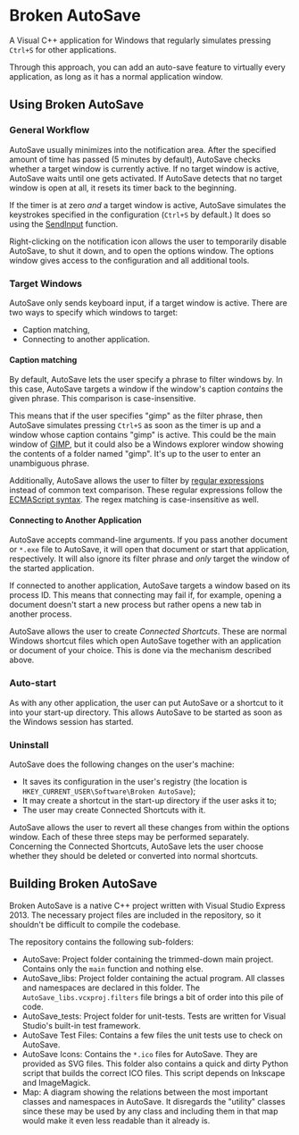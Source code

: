 Broken AutoSave
========

A Visual C++ application for Windows that regularly simulates pressing ```Ctrl+S``` for other applications.

Through this approach, you can add an auto-save feature to virtually every application, as long as it has a normal application window.

## Using Broken AutoSave

### General Workflow

AutoSave usually minimizes into the notification area.
After the specified amount of time has passed (5 minutes by default), AutoSave checks whether a target window is currently active.
If no target window is active, AutoSave waits until one gets activated.
If AutoSave detects that no target window is open at all, it resets its timer back to the beginning.

If the timer is at zero *and* a target window is active, AutoSave simulates the keystrokes specified in the configuration (```Ctrl+S``` by default.) It does so using the [SendInput](http://msdn.microsoft.com/en-us/library/windows/desktop/ms646310%28v=vs.85%29.aspx) function.

Right-clicking on the notification icon allows the user to temporarily disable AutoSave, to shut it down, and to open the options window.
The options window gives access to the configuration and all additional tools.

### Target Windows

AutoSave only sends keyboard input, if a target window is active. There are two ways to specify which windows to target:
* Caption matching,
* Connecting to another application.

#### Caption matching

By default, AutoSave lets the user specify a phrase to filter windows by. In this case, AutoSave targets a window if the window's caption *contains* the given phrase. This comparison is case-insensitive.

This means that if the user specifies "gimp" as the filter phrase, then AutoSave simulates pressing ```Ctrl+S``` as soon as the timer is up and a window whose caption contains "gimp" is active.
This could be the main window of [GIMP](http://gimp.org), but it could also be a Windows explorer window showing the contents of a folder named "gimp".
It's up to the user to enter an unambiguous phrase.

Additionally, AutoSave allows the user to filter by [regular expressions](http://simple.wikipedia.org/wiki/Regular_expression) instead of common text comparison.
These regular expressions follow the [ECMAScript syntax](http://www.cplusplus.com/reference/regex/ECMAScript/).
The regex matching is case-insensitive as well.

#### Connecting to Another Application

AutoSave accepts command-line arguments.
If you pass another document or ```*.exe``` file to AutoSave, it will open that document or start that application, respectively.
It will also ignore its filter phrase and *only* target the window of the started application.

If connected to another application, AutoSave targets a window based on its process ID.
This means that connecting may fail if, for example, opening a document doesn't start a new process but rather opens a new tab in another process.

AutoSave allows the user to create *Connected Shortcuts*.
These are normal Windows shortcut files which open AutoSave together with an application or document of your choice.
This is done via the mechanism described above.

### Auto-start

As with any other application, the user can put AutoSave or a shortcut to it into your start-up directory.
This allows AutoSave to be started as soon as the Windows session has started.

### Uninstall

AutoSave does the following changes on the user's machine:
* It saves its configuration in the user's registry (the location is ```HKEY_CURRENT_USER\Software\Broken AutoSave```);
* It may create a shortcut in the start-up directory if the user asks it to;
* The user may create Connected Shortcuts with it.

AutoSave allows the user to revert all these changes from within the options window.
Each of these three steps may be performed separately.
Concerning the Connected Shortcuts, AutoSave lets the user choose whether they should be deleted or converted into normal shortcuts.

## Building Broken AutoSave

Broken AutoSave is a native C++ project written with Visual Studio Express 2013.
The necessary project files are included in the repository, so it shouldn't be difficult to compile the codebase.

The repository contains the following sub-folders:
* AutoSave: Project folder containing the trimmed-down main project. Contains only the ```main``` function and nothing else.
* AutoSave_libs: Project folder containing the actual program. All classes and namespaces are declared in this folder. The ```AutoSave_libs.vcxproj.filters``` file brings a bit of order into this pile of code.
* AutoSave_tests: Project folder for unit-tests. Tests are written for Visual Studio's built-in test framework.
* AutoSave Test Files: Contains a few files the unit tests use to check on AutoSave.
* AutoSave Icons: Contains the ```*.ico``` files for AutoSave. They are provided as SVG files. This folder also contains a quick and dirty Python script that builds the correct ICO files. This script depends on Inkscape and ImageMagick.
* Map: A diagram showing the relations between the most important classes and namespaces in AutoSave. It disregards the "utility" classes since these may be used by any class and including them in that map would make it even less readable than it already is.


